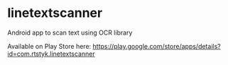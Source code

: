 # linetextscanner
Android app to scan text using OCR library

Available on Play Store here: https://play.google.com/store/apps/details?id=com.rtstyk.linetextscanner

